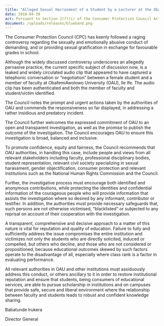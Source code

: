 ```yaml
---
title: "Alleged Sexual Harrasment of a Student by a Lecturer at the Obafemi AwolowoUniversity"
date: 2018-04-30
act: Pursuant to Section 2(f)(i) of the Consumer Protection Council Act
document: /uploads/releases/blueband.png
---
```

The Consumer Protection Council (CPC) has keenly followed a raging controversy regarding the sexually and emotionally abusive conduct of demanding, and or providing sexual gratification in exchange for favourable grades in school.

Although the widely discussed controversy underscores an allegedly pervasive practice, the current specific subject of discussion now, is a leaked and widely circulated audio clip that appeared to have captured a telephonic conversation or “negotiation” between a female student and a member of faculty at ObafemiAwolowo University (OAU), Ile Ife. The audio clip has been authenticated and both the member of faculty and student/victim identified.

The Council notes the prompt and urgent actions taken by the authorities of OAU and commends the responsiveness so far displayed, in addressing a rather insidious and predatory incident.

The Council further welcomes the expressed commitment of OAU to an open and transparent investigation, as well as the promise to publish the outcome of the investigation.  The Council encourages OAU to ensure this investigation is broad, balanced and inclusive.

To promote confidence, equity and fairness, the Council recommends that OAU authorities, in handling this case, include people and views from all relevant stakeholders including faculty, professional disciplinary bodies, student representation, relevant civil society specializing in sexual harassment, gender objectification, consumer protection and relevant institutions such as the National Human Rights Commission and the Council.

Further, the investigative process must encourage both identified and anonymous contributions, while protecting the identities and confidential information of the courageous people who will provide information that assists the investigation where so desired by any informant, contributor or testifier. In addition, the authorities must provide necessary safeguards that, such persons are not otherwise victimised, “blacklisted” or subjected to any reprisal on account of their cooperation with the investigation.

A transparent, comprehensive and decisive approach to a matter of this nature is vital for reputation and quality of education. Failure to fully and sufficiently address the issue compromises the entire institution and victimizes not only the students who are directly solicited, induced or compelled, but others who decline, and those who are not considered or propositioned, because educational outcomes skewed by such factors operate to the disadvantage of all, especially where class rank is a factor in evaluating performance.

All relevant authorities in OAU and other institutions must assiduously address this conduct, or others ancillary to it in order to restore institutional reputation and ensure that students, being consumers of educational services, are able to pursue scholarship in institutions and on campuses that provide safe, secure and liberal environment where the relationship between faculty and students leads to robust and confident knowledge sharing. 

Babatunde Irukera

Director General
